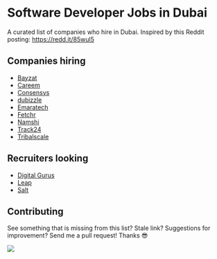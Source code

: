# Software Developer Jobs in Dubai
A curated list of companies who hire in Dubai. Inspired by this Reddit posting: https://redd.it/85wul5

## Companies hiring
- [Bayzat](https://www.bayzat.com/careers)
- [Careem](https://jobs.jobvite.com/careem/search?l=Dubai+Basecamp&c=Engineering&q=)
- [Consensys](https://new.consensys.net/careers/)
- [dubizzle](https://www.joinolx.com/careers/search/uae/engineering)
- [Emaratech](https://ldd.tbe.taleo.net/ldd03/ats/careers/searchResults.jsp?org=EMARATECH&cws=1)
- [Fetchr](https://fetchrs.workable.com/)
- [Namshi](https://tech.namshi.io/join-us/)
- [Track24](https://www.track24.com/joinus/)
- [Tribalscale](http://www.tribalscale.com/careers)

## Recruiters looking
- [Digital Gurus](http://www.digitalgurus.ae/jobs/technical)
- [Leap](https://helloleap.com/company/all/job?job_location=7830&keyword=&keyword=software)
- [Salt](https://www.welovesalt.com/uae/jobs/job-location/uae-dubai/)

## Contributing
See something that is missing from this list? Stale link? Suggestions for improvement? Send me a pull request! Thanks 😎

[![](https://ga-beacon.appspot.com/UA-116354229-1/)](https://github.com/igrigorik/ga-beacon)
